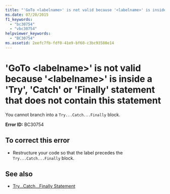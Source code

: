 ```yaml
---
title: "'GoTo <labelname>' is not valid because '<labelname>' is inside a 'Try', 'Catch' or 'Finally' statement that does not contain this statement"
ms.date: 07/20/2015
f1_keywords: 
  - "bc30754"
  - "vbc30754"
helpviewer_keywords: 
  - "BC30754"
ms.assetid: 2eefc7fb-fdf0-41e9-bf60-c3bc93580e14
---
```

# 'GoTo \<labelname>' is not valid because '\<labelname>' is inside a 'Try', 'Catch' or 'Finally' statement that does not contain this statement
You cannot branch into a `Try...Catch...Finally` block.  
  
 **Error ID:** BC30754  
  
## To correct this error  
  
- Restructure your code so that the label precedes the `Try...Catch...Finally` block.  
  
## See also

- [Try...Catch...Finally Statement](../language-reference/statements/try-catch-finally-statement.md)
